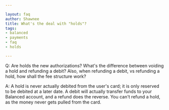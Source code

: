 ```yaml
---

layout: faq
author: Shawnee
title: What's the deal with "holds"?
tags:
- balanced
- payments
- faq
- holds

---
```


Q:  Are holds the new authorizations?  What's the difference between voiding a hold and refunding a debit?  Also, when refunding a debit, vs refunding a hold, how shall the fee structure work?

A:  A hold is never actually debited from the user's card; it is only reserved to be debited at a later date.  A debit will actually transfer funds to your Balanced account, and a refund does the reverse.  You can't refund a hold, as the money never gets pulled from the card.

